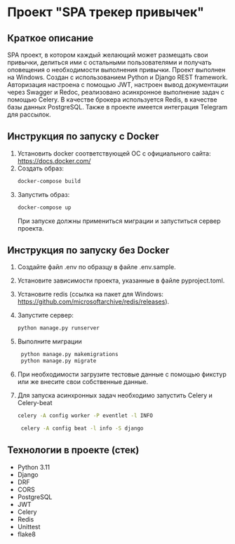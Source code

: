 ﻿# Проект "SPA трекер привычек"
 
## Краткое описание

SPA проект, в котором каждый желающий может размещать свои привычки, делиться ими с остальными пользователями и получать оповещения о необходимости выполнения привычки. Проект выполнен на Windows.
Создан с использованием Python и Django REST framework. Авторизация настроена с помощью JWT, настроен вывод документации
через Swagger и Redoc, реализовано асинхронное выполнение задач с помощью Celery. В качестве брокера
используется Redis, в качестве базы данных PostgreSQL. Также в проекте имеется интеграция Telegram для рассылок.

## Инструкция по запуску с Docker

1. Установить docker соответствующей ОС с официального сайта: https://docs.docker.com/
2. Создать образ:
   ```bash
   docker-compose build
   ```
3. Запустить образ:
   ```bash
   docker-compose up
   ```
   При запуске должны примениться миграции и запуститься сервер проекта.

## Инструкция по запуску без Docker

1. Создайте файл .env по образцу в файле .env.sample.
2. Установите зависимости проекта, указанные в файле pyproject.toml.
3. Установите redis (ссылка на пакет для Windows: https://github.com/microsoftarchive/redis/releases).
4. Запустите сервер:
   ```bash
   python manage.py runserver
   ```
5. Выполните миграции

   ```bash
    python manage.py makemigrations
    python manage.py migrate
   ```

6. При необходимости загрузите тестовые данные с помощью фикстур или же внесите свои собственные данные.
7. Для запуска асинхронных задач необходимо запустить Celery и Celery-beat
    ```bash
    celery -A config worker -P eventlet -l INFO 
   ```

   ```bash
    celery -A config beat -l info -S django 
   ```
## Технологии в проекте (стек)

* Python 3.11
* Django
* DRF
* CORS
* PostgreSQL
* JWT
* Celery
* Redis
* Unittest
* flake8
